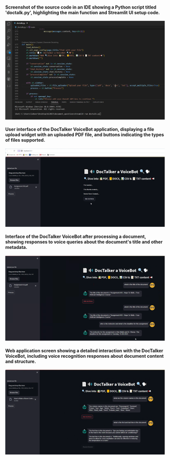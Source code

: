 #### Screenshot of the source code in an IDE showing a Python script titled 'doctalk.py', highlighting the main function and Streamlit UI setup code.
![Screenshot of the source code in an IDE showing a Python script titled 'doctalk.py', highlighting the main function and Streamlit UI setup code.](SnapShots/1.png)

#### User interface of the DocTalker VoiceBot application, displaying a file upload widget with an uploaded PDF file, and buttons indicating the types of files supported.
![User interface of the DocTalker VoiceBot application, displaying a file upload widget with an uploaded PDF file, and buttons indicating the types of files supported.](SnapShots/2.png)

#### Interface of the DocTalker VoiceBot after processing a document, showing responses to voice queries about the document's title and other metadata.
![Interface of the DocTalker VoiceBot after processing a document, showing responses to voice queries about the document's title and other metadata.](SnapShots/4.png)

#### Web application screen showing a detailed interaction with the DocTalker VoiceBot, including voice recognition responses about document content and structure.
![Web application screen showing a detailed interaction with the DocTalker VoiceBot, including voice recognition responses about document content and structure.](SnapShots/5.png)
